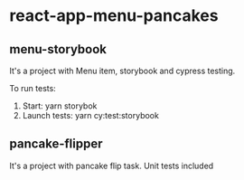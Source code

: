# react-app-menu-pancakes

## menu-storybook
It's a project with Menu item, storybook and cypress testing.

To run tests:
1. Start: yarn storybok
2. Launch tests: yarn cy:test:storybook

## pancake-flipper
It's a project with pancake flip task. Unit tests included
